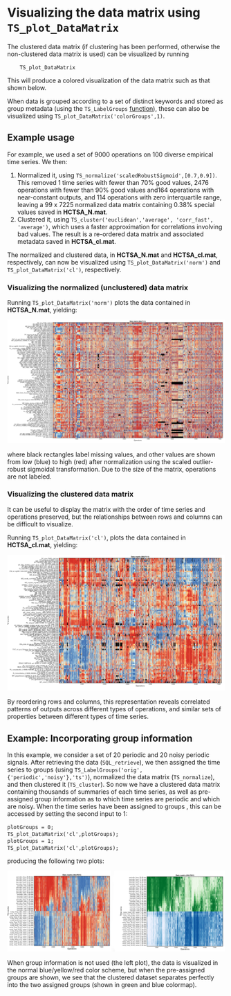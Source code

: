 # Visualizing the data matrix using `TS_plot_DataMatrix`
<!--{#sec:visualizing}-->

<!--There are many tasks that involve understanding the rich structure contained in data matrices by visualizing them.-->
<!--In this section we describe some basic tools we have developed to visualize the behavior of time series and operations in the data matrix.-->

<!--### Visualizing the data matrix using -->
<!--{#sec:visDatamatrix}-->

The clustered data matrix (if clustering has been performed, otherwise the non-clustered data matrix is used) can be visualized by running

        TS_plot_DataMatrix

This will produce a colored visualization of the data matrix such as that shown below.

When data is grouped according to a set of distinct keywords and stored as group metadata (using the `TS_LabelGroups` [function](grouping.md)), these can also be visualized using `TS_plot_DataMatrix('colorGroups',1)`.

## Example usage

For example, we used a set of 9000 operations on 100 diverse empirical time series.
We then:
1. Normalized it, using `TS_normalize('scaledRobustSigmoid',[0.7,0.9])`. This removed 1 time series with fewer than 70% good values, 2476 operations with fewer than 90% good values and164 operations with near-constant outputs, and 114 operations with zero interquartile range, leaving a 99 x 7225 normalized data matrix containing 0.38% special values saved in **HCTSA_N.mat**.
2. Clustered it, using `TS_cluster('euclidean','average', 'corr_fast', 'average')`, which uses a faster approximation for correlations involving bad values. The result is a re-ordered data matrix and associated metadata saved in **HCTSA_cl.mat**.

The normalized and clustered data, in **HCTSA_N.mat** and **HCTSA_cl.mat**, respectively, can now be visualized using `TS_plot_DataMatrix('norm')` and `TS_plot_DataMatrix('cl')`, respectively.

### Visualizing the normalized (unclustered) data matrix
Running `TS_plot_DataMatrix('norm')` plots the data contained in **HCTSA_N.mat**, yielding:

![](img/normalized_data_matrix.png)

where black rectangles label missing values, and other values are shown from low (blue) to high (red) after normalization using the scaled outlier-robust sigmoidal transformation.
Due to the size of the matrix, operations are not labeled.

### Visualizing the clustered data matrix

It can be useful to display the matrix with the order of time series and operations preserved, but the relationships between rows and columns can be difficult to visualize.

Running `TS_plot_DataMatrix('cl')`, plots the data contained in **HCTSA_cl.mat**, yielding:

![](img/clustered_data_matrix.png)

By reordering rows and columns, this representation reveals correlated patterns of outputs across different types of operations, and similar sets of properties between different types of time series.

## Example: Incorporating group information

In this example, we consider a set of 20 periodic and 20 noisy periodic signals.
After retrieving the data (`SQL_retrieve`), we then assigned the time series to groups (using `TS_LabelGroups('orig',{'periodic','noisy'},'ts')`), normalized the data matrix (`TS_normalize`), and then clustered it (`TS_cluster`).
So now we have a clustered data matrix containing thousands of summaries of each time series, as well as pre-assigned group information as to which time series are periodic and which are noisy.
When the time series have been assigned to groups , this can be accessed by setting the second input to 1:

    plotGroups = 0;
    TS_plot_DataMatrix('cl',plotGroups);
    plotGroups = 1;
    TS_plot_DataMatrix('cl',plotGroups);
    
producing the following two plots:

![](img/plot_DataMatrix_grouped.png)

When group information is not used (the left plot), the data is visualized in the normal blue/yellow/red color scheme, but when the pre-assigned groups are shown, we see that the clustered dataset separates perfectly into the two assigned groups (shown in green and blue colormap).
